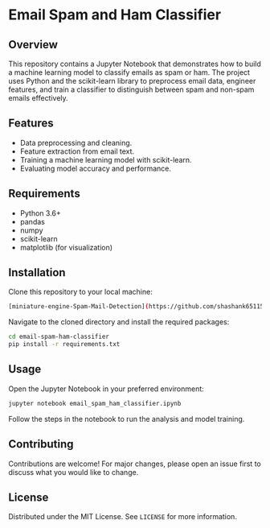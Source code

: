 # Email Spam and Ham Classifier

## Overview
This repository contains a Jupyter Notebook that demonstrates how to build a machine learning model to classify emails as spam or ham. The project uses Python and the scikit-learn library to preprocess email data, engineer features, and train a classifier to distinguish between spam and non-spam emails effectively.

## Features
- Data preprocessing and cleaning.
- Feature extraction from email text.
- Training a machine learning model with scikit-learn.
- Evaluating model accuracy and performance.

## Requirements
- Python 3.6+
- pandas
- numpy
- scikit-learn
- matplotlib (for visualization)

## Installation
Clone this repository to your local machine:
```bash
[miniature-engine-Spam-Mail-Detection](https://github.com/shashank651156/miniature-engine-Spam-Mail-Detection-/tree/main)

```

Navigate to the cloned directory and install the required packages:
```bash
cd email-spam-ham-classifier
pip install -r requirements.txt
```

## Usage
Open the Jupyter Notebook in your preferred environment:
```bash
jupyter notebook email_spam_ham_classifier.ipynb
```

Follow the steps in the notebook to run the analysis and model training.

## Contributing
Contributions are welcome! For major changes, please open an issue first to discuss what you would like to change.

## License
Distributed under the MIT License. See `LICENSE` for more information.
